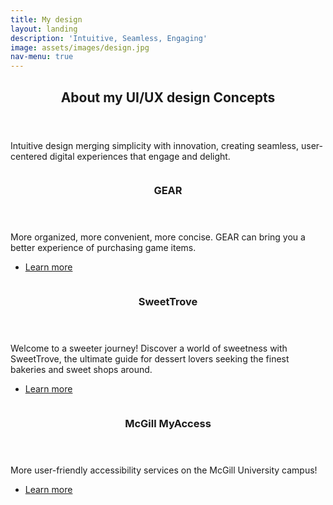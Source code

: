 ```yaml
---
title: My design
layout: landing
description: 'Intuitive, Seamless, Engaging'
image: assets/images/design.jpg
nav-menu: true
---
```


<!-- Main -->
<div id="main">

<!-- One -->
<section id="one">
	<div class="inner">
		<header class="major">
			<h2>About my UI/UX design Concepts</h2>
		</header>
		<p>Intuitive design merging simplicity with innovation, creating seamless, user-centered digital experiences that engage and delight.</p>
	</div>
</section>

<!-- Two -->
<section id="two" class="spotlights">
	<section>
		<a href="generic.html" class="image">
			<img src="{% link assets/images/game.jpg %}" alt="" data-position="center center" />
		</a>
		<div class="content">
			<div class="inner">
				<header class="major">
					<h3>GEAR</h3>
				</header>
				<p>More organized, more convenient, more concise.
GEAR can bring you a better experience of purchasing game items.</p>
				<ul class="actions">
					<li><a href="post_1.html" class="button">Learn more</a></li>
				</ul>
			</div>
		</div>
	</section>
	<section>
		<a href="generic.html" class="image">
			<img src="{% link assets/images/cake.jpg %}" alt="" data-position="top center" />
		</a>
		<div class="content">
			<div class="inner">
				<header class="major">
					<h3>SweetTrove</h3>
				</header>
				<p>Welcome to a sweeter journey! 
Discover a world of sweetness with SweetTrove, the ultimate guide for dessert lovers seeking the finest bakeries and sweet shops around.</p>
				<ul class="actions">
					<li><a href="post_2.html" class="button">Learn more</a></li>
				</ul>
			</div>
		</div>
	</section>
	<section>
		<a href="generic.html" class="image">
			<img src="{% link assets/images/bus.jpg %}" alt="" data-position="25% 25%" />
		</a>
		<div class="content">
			<div class="inner">
				<header class="major">
					<h3>McGill MyAccess</h3>
				</header>
				<p>More user-friendly accessibility services on the McGill University campus!</p>
				<ul class="actions">
					<li><a href="post_3.html" class="button">Learn more</a></li>
				</ul>
			</div>
		</div>
	</section>
</section>

<!-- Three -->

</div>
